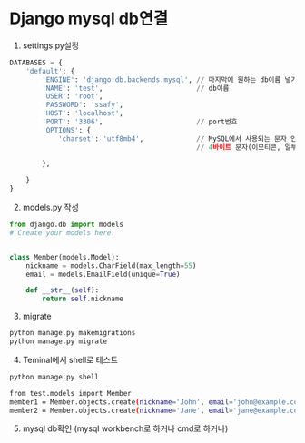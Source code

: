 # Django mysql db연결

1. settings.py설정

```python
DATABASES = {
    'default': {
        'ENGINE': 'django.db.backends.mysql', // 마지막에 원하는 db이름 넣기 ex)postgresql
        'NAME': 'test',  					  // db이름
        'USER': 'root',  
        'PASSWORD': 'ssafy',
        'HOST': 'localhost',
        'PORT': '3306',  					  // port번호
        'OPTIONS': {
            'charset': 'utf8mb4',			  // MySQL에서 사용되는 문자 인코딩 방식을 설정
            								  // 4바이트 문자(이모티콘, 일부 이중바이트 문자, 특정 언어의 문자) 저장가능
            								  
        },

    }
}
```

2. models.py 작성

```python
from django.db import models
# Create your models here.


class Member(models.Model):
    nickname = models.CharField(max_length=55)
    email = models.EmailField(unique=True)

    def __str__(self):
        return self.nickname
```

3. migrate

```bash
python manage.py makemigrations
python manage.py migrate
```

4. Teminal에서 shell로 테스트

```bash
python manage.py shell

from test.models import Member
member1 = Member.objects.create(nickname='John', email='john@example.com')
member2 = Member.objects.create(nickname='Jane', email='jane@example.com')
```

5. mysql db확인 (mysql workbench로 하거나 cmd로 하거나)









